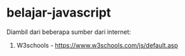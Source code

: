 # belajar-javascript

Diambil dari beberapa sumber dari internet:

1. W3schools - https://www.w3schools.com/js/default.asp
